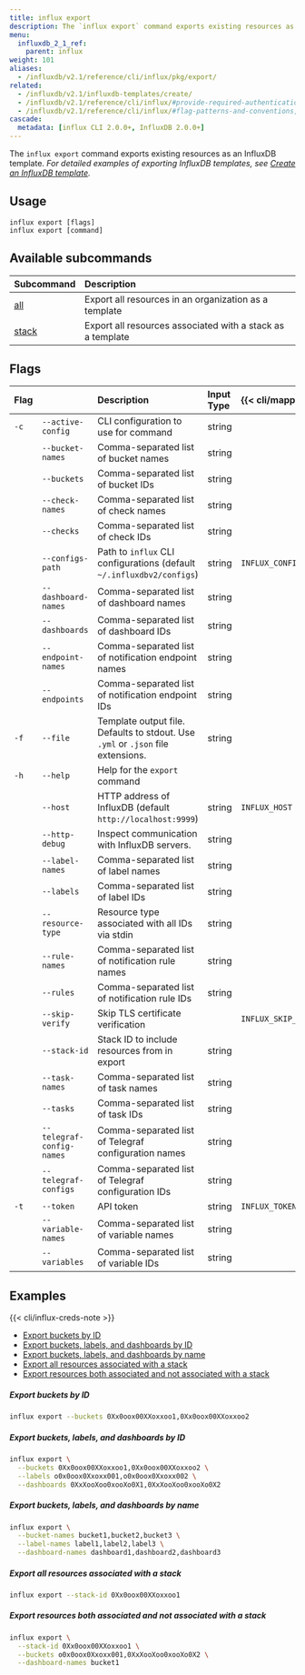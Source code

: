 ```yaml
---
title: influx export
description: The `influx export` command exports existing resources as an InfluxDB template.
menu:
  influxdb_2_1_ref:
    parent: influx
weight: 101
aliases:
  - /influxdb/v2.1/reference/cli/influx/pkg/export/
related:
  - /influxdb/v2.1/influxdb-templates/create/
  - /influxdb/v2.1/reference/cli/influx/#provide-required-authentication-credentials, influx CLI—Provide required authentication credentials
  - /influxdb/v2.1/reference/cli/influx/#flag-patterns-and-conventions, influx CLI—Flag patterns and conventions
cascade:
  metadata: [influx CLI 2.0.0+, InfluxDB 2.0.0+]
---
```


The `influx export` command exports existing resources as an InfluxDB template.
_For detailed examples of exporting InfluxDB templates, see
[Create an InfluxDB template](/influxdb/v2.1/influxdb-templates/create/)._

## Usage

```
influx export [flags]
influx export [command]
```

## Available subcommands

| Subcommand                                                 | Description                                                |
|:----------                                                 |:-----------                                                |
| [all](/influxdb/v2.1/reference/cli/influx/export/all/)     | Export all resources in an organization as a template      |
| [stack](/influxdb/v2.1/reference/cli/influx/export/stack/) | Export all resources associated with a stack as a template |

## Flags

| Flag |                           | Description                                                                      | Input Type | {{< cli/mapped >}}    |
|:-----|:--------------------------|:---------------------------------------------------------------------------------|:-----------|:----------------------|
| `-c` | `--active-config`         | CLI configuration to use for command                                             | string     |                       |
|      | `--bucket-names`          | Comma-separated list of bucket names                                             | string     |                       |
|      | `--buckets`               | Comma-separated list of bucket IDs                                               | string     |                       |
|      | `--check-names`           | Comma-separated list of check names                                              | string     |                       |
|      | `--checks`                | Comma-separated list of check IDs                                                | string     |                       |
|      | `--configs-path`          | Path to `influx` CLI configurations (default `~/.influxdbv2/configs`)            | string     | `INFLUX_CONFIGS_PATH` |
|      | `--dashboard-names`       | Comma-separated list of dashboard names                                          | string     |                       |
|      | `--dashboards`            | Comma-separated list of dashboard IDs                                            | string     |                       |
|      | `--endpoint-names`        | Comma-separated list of notification endpoint names                              | string     |                       |
|      | `--endpoints`             | Comma-separated list of notification endpoint IDs                                | string     |                       |
| `-f` | `--file`                  | Template output file. Defaults to stdout. Use `.yml` or `.json` file extensions. | string     |                       |
| `-h` | `--help`                  | Help for the `export` command                                                    |            |                       |
|      | `--host`                  | HTTP address of InfluxDB (default `http://localhost:9999`)                       | string     | `INFLUX_HOST`         |
|      | `--http-debug`            | Inspect communication with InfluxDB servers.                                     | string     |                       |
|      | `--label-names`           | Comma-separated list of label names                                              | string     |                       |
|      | `--labels`                | Comma-separated list of label IDs                                                | string     |                       |
|      | `--resource-type`         | Resource type associated with all IDs via stdin                                  | string     |                       |
|      | `--rule-names`            | Comma-separated list of notification rule names                                  | string     |                       |
|      | `--rules`                 | Comma-separated list of notification rule IDs                                    | string     |                       |
|      | `--skip-verify`           | Skip TLS certificate verification                                                |            | `INFLUX_SKIP_VERIFY`  |
|      | `--stack-id`              | Stack ID to include resources from in export                                     | string     |                       |
|      | `--task-names`            | Comma-separated list of task names                                               | string     |                       |
|      | `--tasks`                 | Comma-separated list of task IDs                                                 | string     |                       |
|      | `--telegraf-config-names` | Comma-separated list of Telegraf configuration names                             | string     |                       |
|      | `--telegraf-configs`      | Comma-separated list of Telegraf configuration IDs                               | string     |                       |
| `-t` | `--token`                 | API token                                                                        | string     | `INFLUX_TOKEN`        |
|      | `--variable-names`        | Comma-separated list of variable names                                           | string     |                       |
|      | `--variables`             | Comma-separated list of variable IDs                                             | string     |                       |

## Examples

{{< cli/influx-creds-note >}}

- [Export buckets by ID](#export-buckets-by-id)
- [Export buckets, labels, and dashboards by ID](#export-buckets-labels-and-dashboards-by-id)
- [Export buckets, labels, and dashboards by name](#export-buckets-labels-and-dashboards-by-name)
- [Export all resources associated with a stack](#export-all-resources-associated-with-a-stack)
- [Export resources both associated and not associated with a stack](#export-resources-both-associated-and-not-associated-with-a-stack)

##### Export buckets by ID
```sh
influx export --buckets 0Xx0oox00XXoxxoo1,0Xx0oox00XXoxxoo2
```

##### Export buckets, labels, and dashboards by ID
```sh
influx export \
  --buckets 0Xx0oox00XXoxxoo1,0Xx0oox00XXoxxoo2 \
  --labels o0x0oox0Xxoxx001,o0x0oox0Xxoxx002 \
  --dashboards 0XxXooXoo0xooXo0X1,0XxXooXoo0xooXo0X2
```

##### Export buckets, labels, and dashboards by name
```sh
influx export \
  --bucket-names bucket1,bucket2,bucket3 \
  --label-names label1,label2,label3 \
  --dashboard-names dashboard1,dashboard2,dashboard3
```

##### Export all resources associated with a stack
```sh
influx export --stack-id 0Xx0oox00XXoxxoo1
```

##### Export resources both associated and not associated with a stack
```sh
influx export \
  --stack-id 0Xx0oox00XXoxxoo1 \
  --buckets o0x0oox0Xxoxx001,0XxXooXoo0xooXo0X2 \
  --dashboard-names bucket1
```
